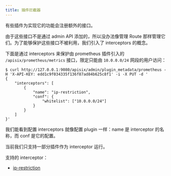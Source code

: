```yaml
---
title: 插件拦截器
---
```


<!--
#
# Licensed to the Apache Software Foundation (ASF) under one or more
# contributor license agreements.  See the NOTICE file distributed with
# this work for additional information regarding copyright ownership.
# The ASF licenses this file to You under the Apache License, Version 2.0
# (the "License"); you may not use this file except in compliance with
# the License.  You may obtain a copy of the License at
#
#     http://www.apache.org/licenses/LICENSE-2.0
#
# Unless required by applicable law or agreed to in writing, software
# distributed under the License is distributed on an "AS IS" BASIS,
# WITHOUT WARRANTIES OR CONDITIONS OF ANY KIND, either express or implied.
# See the License for the specific language governing permissions and
# limitations under the License.
#
-->

有些插件为实现它的功能会注册额外的接口。

由于这些接口不是通过 admin API 添加的，所以没办法像管理 Route 那样管理它们。为了能够保护这些接口不被利用，我们引入了 interceptors 的概念。

下面是通过 interceptors 来保护由 prometheus 插件引入的 `/apisix/prometheus/metrics` 接口，限定只能由 `10.0.0.0/24` 网段的用户访问：

```shell
$ curl http://127.0.0.1:9080/apisix/admin/plugin_metadata/prometheus -H 'X-API-KEY: edd1c9f034335f136f87ad84b625c8f1' -i -X PUT -d '
{
    "interceptors": [
        {
            "name": "ip-restriction",
            "conf": {
                "whitelist": ["10.0.0.0/24"]
            }
        }
    ]
}'
```

我们能看到配置 interceptors 就像配置 plugin 一样：name 是 interceptor 的名称，而 conf 是它的配置。

当前我们只支持一部分插件作为 interceptor 运行。

支持的 interceptor：

* [ip-restriction](./plugins/ip-restriction.md)
